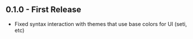 ## 0.1.0 - First Release
* Fixed syntax interaction with themes that use base colors for UI (seti, etc)
